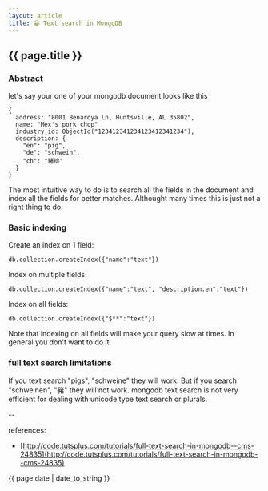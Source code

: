 ```yaml
---
layout: article
title: 😀 Text search in MongoDB
---
```

## {{ page.title }}

### Abstract

let's say your one of your mongodb document looks like this

```
{
  address: "8001 Benaroya Ln, Huntsville, AL 35802",
  name: "Mex's pork chop"
  industry_id: ObjectId("123412341234123412341234"),
  description: {
    "en": "pig",
    "de": "schwein",
    "ch": "豬排"
  }
}
```

The most intuitive way to do is to search all the fields in the document and index all the fields for better matches. Althought many times this is just not a right thing to do.

### Basic indexing

Create an index on 1 field:

```
db.collection.createIndex({"name":"text"})
```

Index on multiple fields:

```
db.collection.createIndex({"name":"text", "description.en":"text"})
```

Index on all fields:

```
db.collection.createIndex({"$**":"text"})
```

Note that indexing on all fields will make your query slow at times. In general you don't want to do it.

### full text search limitations

If you text search "pigs", "schweine" they will work.  But if you search "schweinen", "豬" they will not work. mongodb text search is not very efficient for dealing with unicode type text search or plurals.

--

references:

* [http://code.tutsplus.com/tutorials/full-text-search-in-mongodb--cms-24835](http://code.tutsplus.com/tutorials/full-text-search-in-mongodb--cms-24835)

{{ page.date | date_to_string }}





